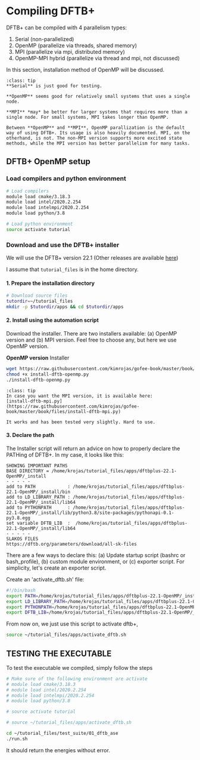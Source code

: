 # Compiling DFTB+

DFTB+ can be compiled with 4 parallelism types:

1. Serial (non-parallelized)
2. OpenMP (parallelize via threads, shared memory)
3. MPI (parallelize via mpi, distributed memory)
4. OpenMP-MPI hybrid (parallelize via thread and mpi, not discussed)

In this section, installation method of OpenMP will be discussed. 

```{admonition} What to use: Serial, OpenMP or MPI
:class: tip
**Serial** is just good for testing. 

**OpenMP** seems good for relatively small systems that uses a single node.

**MPI** *may* be better for larger systems that requires more than a single node. For small systems, MPI takes longer than OpenMP. 

Between **OpenMP** and **MPI**, OpenMP parallization is the default way of using DFTB+. Its usage is also heavily documented. MPI, on the otherhand, is not. The non-MPI version supports more excited state methods, while the MPI version has better parallelism for many tasks.
```


## DFTB+ OpenMP setup

### Load compilers and python environment

```bash
# Load compilers
module load cmake/3.18.3
module load intel/2020.2.254
module load intelmpi/2020.2.254
module load python/3.8

# Load python environment
source activate tutorial
```

### Download and use the DFTB+ installer

We will use the DFTB+ version 22.1 (Other releases are available [here](https://github.com/dftbplus/dftbplus/releases/))

I assume that `tutorial_files` is in the home directory.

#### 1. Prepare the installation directory

```bash
# Download source files
tutordir=~/tutorial_files
mkdir -p $tutordir/apps && cd $tutordir/apps
```

#### 2. Install using the automation script

Download the installer. There are two installers available: (a) OpenMP version and (b) MPI version. Feel free to choose any, but here we use OpenMP version.

**OpenMP version** Installer

```bash
wget https://raw.githubusercontent.com/kimrojas/gofee-book/master/book/files/install-dftb-openmp.py
chmod +x install-dftb-openmp.py
./install-dftb-openmp.py
```

```{admonition} Want the MPI version?
:class: tip
In case you want the MPI version, it is available here: 
[install-dftb-mpi.py](https://raw.githubusercontent.com/kimrojas/gofee-book/master/book/files/install-dftb-mpi.py)

It works and has been tested very slightly. Hard to use.
```

#### 3. Declare the path

The Installer script will return an advice on how to properly declare the PATHing of DFTB+.
In my case, it looks like this:

```
SHOWING IMPORTANT PATHS
BASE DIRECTORY = /home/krojas/tutorial_files/apps/dftbplus-22.1-OpenMP/_install
- - - - -
add to PATH            : /home/krojas/tutorial_files/apps/dftbplus-22.1-OpenMP/_install/bin
add to LD_LIBRARY_PATH : /home/krojas/tutorial_files/apps/dftbplus-22.1-OpenMP/_install/lib64
add to PYTHONPATH      : /home/krojas/tutorial_files/apps/dftbplus-22.1-OpenMP/_install/lib/python3.8/site-packages/pythonapi-0.1-py3.8.egg
set variable DFTB_LIB  :  /home/krojas/tutorial_files/apps/dftbplus-22.1-OpenMP/_install/lib64
- - - - -
SLAKOS FILES
https://dftb.org/parameters/download/all-sk-files
```

There are a few ways to declare this: (a) Update startup script (bashrc or bash_profile), (b) custom module environment, or (c) exporter script. For simplicity, let's create an exporter script.

Create an 'activate_dftb.sh' file:

```bash
#!/bin/bash
export PATH=/home/krojas/tutorial_files/apps/dftbplus-22.1-OpenMP/_install/bin:$PATH
export LD_LIBRARY_PATH=/home/krojas/tutorial_files/apps/dftbplus-22.1-OpenMP/_install/lib64:$LD_LIBRARY_PATH
export PYTHONPATH=/home/krojas/tutorial_files/apps/dftbplus-22.1-OpenMP/_install/lib/python3.8/site-packages/pythonapi-0.1-py3.8.egg:$PYTHONPATH
export DFTB_LIB=/home/krojas/tutorial_files/apps/dftbplus-22.1-OpenMP/_install/lib64
```

From now on, we just use this script to activate dftb+,

```bash
source ~/tutorial_files/apps/activate_dftb.sh
```

## TESTING THE EXECUTABLE

To test the executable we compiled, simply follow the steps
```bash
# Make sure of the following environment are activate
# module load cmake/3.18.3
# module load intel/2020.2.254
# module load intelmpi/2020.2.254
# module load python/3.8

# source activate tutorial

# source ~/tutorial_files/apps/activate_dftb.sh

cd ~/tutorial_files/test_suite/01_dftb_ase
./run.sh
```

It should return the energies without error. 









